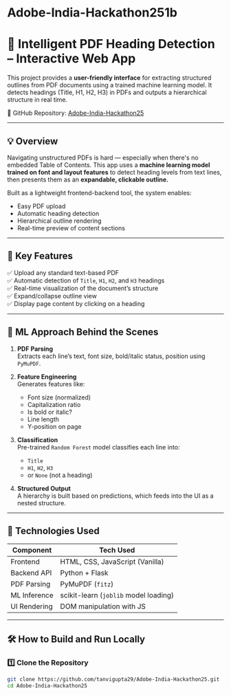 # Adobe-India-Hackathon251b
# 📄 Intelligent PDF Heading Detection – Interactive Web App

This project provides a **user-friendly interface** for extracting structured outlines from PDF documents using a trained machine learning model. It detects headings (Title, H1, H2, H3) in PDFs and outputs a hierarchical structure in real time.

🔗 GitHub Repository: [Adobe-India-Hackathon25](https://github.com/tanvigupta29/Adobe-India-Hackathon25)

---

## 💡 Overview

Navigating unstructured PDFs is hard — especially when there's no embedded Table of Contents. This app uses a **machine learning model trained on font and layout features** to detect heading levels from text lines, then presents them as an **expandable, clickable outline.**

Built as a lightweight frontend-backend tool, the system enables:
- Easy PDF upload
- Automatic heading detection
- Hierarchical outline rendering
- Real-time preview of content sections

---

## 🧭 Key Features

✅ Upload any standard text-based PDF  
✅ Automatic detection of `Title`, `H1`, `H2`, and `H3` headings  
✅ Real-time visualization of the document’s structure  
✅ Expand/collapse outline view  
✅ Display page content by clicking on a heading  

---

## 🧠 ML Approach Behind the Scenes

1. **PDF Parsing**  
   Extracts each line’s text, font size, bold/italic status, position using `PyMuPDF`.

2. **Feature Engineering**  
   Generates features like:
   - Font size (normalized)
   - Capitalization ratio
   - Is bold or italic?
   - Line length
   - Y-position on page

3. **Classification**  
   Pre-trained `Random Forest` model classifies each line into:
   - `Title`
   - `H1`, `H2`, `H3`
   - or `None` (not a heading)

4. **Structured Output**  
   A hierarchy is built based on predictions, which feeds into the UI as a nested structure.

---

## 🧰 Technologies Used

| Component        | Tech Used                            |
|------------------|--------------------------------------|
| Frontend         | HTML, CSS, JavaScript (Vanilla)      |
| Backend API      | Python + Flask                       |
| PDF Parsing      | PyMuPDF (`fitz`)                     |
| ML Inference     | scikit-learn (`joblib` model loading)|
| UI Rendering     | DOM manipulation with JS             |

---

## 🛠️ How to Build and Run Locally

### 1️⃣ Clone the Repository

```bash
git clone https://github.com/tanvigupta29/Adobe-India-Hackathon25.git
cd Adobe-India-Hackathon25

